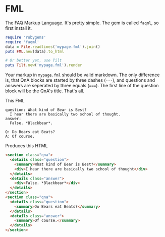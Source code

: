 # FML

The FAQ Markup Language. It's pretty simple. The gem is called `faqml`, so first install it.

```ruby
require 'rubygems'
require 'faqml'
data = File.readlines('mypage.fml').join()
puts FML.new(data).to_html

# Or better yet, use Tilt
puts Tilt.new('mypage.fml').render
```

Your markup in `mypage.fml` should be valid markdown. The only difference is, that QnA blocks are started by three dashes (`---`), and questions and answers are seperated by three equals (`===`). The first line of the question block will be the QnA's title. That's all.

This FML

```fml
question: What kind of Bear is Best?
  I hear there are basically two school of thought.
answer:
  False. *Blackbear*.

Q: Do Bears eat Beats?
A: Of course.
```

Produces this HTML

```html
<section class="qna">
  <details class="question">
    <summary>What kind of Bear is Best?</summary>
    <div>I hear there are basically two school of thought</div>
  </details>
  <details class="answer">
    <div>False. *Blackbear*</div>
  </details>
</section>
<section class="qna">
  <details class="question">
    <summary>Do Bears eat Beats?</summary>
  </details>
  <details class="answer">
    <summary>Of course.</summary>
  </details>
</section>
```
